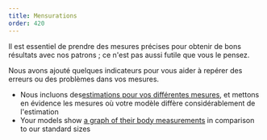 ```yaml
---
title: Mensurations
order: 420
---
```


Il est essentiel de prendre des mesures précises pour obtenir de bons résultats avec nos patrons ; ce n'est pas aussi futile que vous le pensez.

Nous avons ajouté quelques indicateurs pour vous aider à repérer des erreurs ou des problèmes dans vos mesures.

-   Nous incluons des[estimations pour vos différentes mesures][1], et mettons en évidence les mesures où votre modèle diffère considérablement de l'estimation
-   Your models show [a graph of their body measurements][2] in comparison to our standard sizes

[1]: /docs/guide/measurements/estimates/

[2]: /docs/guide/measurements/graph/
